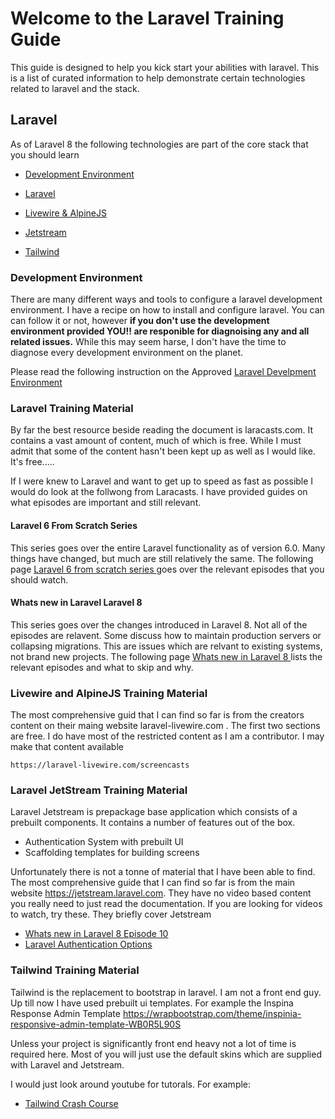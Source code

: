 # Welcome to the Laravel Training Guide

This guide is designed to help you kick start your abilities with laravel.
This is a list of curated information to help demonstrate certain technologies related to laravel and the stack.


## Laravel

As of Laravel 8 the following  technologies are part of the core stack that you should learn

* [Development Environment](#Development-Environment)

* [Laravel](#Laravel-Training-Material)
* [Livewire & AlpineJS](#Livewire-and-AlpineJS-Training-Material)
* [Jetstream](#Laravel-JetStream-Training-Material)
* [Tailwind](#Tailwind-JetStream-Training-Material)


### Development Environment

There are many different ways and tools to configure a laravel development environment.    I have a recipe on how to install and configure laravel.    You can can follow it or not, however __if you don't use the development environment provided YOU!! are responible for diagnoising any and all related issues.__    While this may seem harse, I don't have the time to diagnose every development environment on the planet.   

Please read the following instruction on the Approved [Laravel Develpment Environment](laravel/development-environment-setup.md)


### Laravel Training Material

By far the best resource beside reading the document is laracasts.com.  It contains a vast amount of content, much of which is free.    While I must admit that some of the content hasn't been kept up as well as I would like.  It's free.....

If I were knew to Laravel and want to get up to speed as fast as possible I would do look at the follwong from Laracasts.  I have provided guides on what episodes are important and still relevant.

#### Laravel 6 From Scratch Series 

This series goes over the entire Laravel functionality as of version 6.0.   Many things have changed, but much are still relatively the same.   The following page [Laravel 6 from scratch series ](laravel/laravel-6-from-scratch.md) goes over the relevant episodes that you should watch.

#### Whats new in Laravel Laravel 8 

This series goes over the changes introduced in Laravel 8.   Not all of the episodes are relavent.   Some discuss how to maintain production servers or collapsing migrations.   This are issues which are relvant to existing systems, not brand new projects.   The following page [Whats new in Laravel 8 ](laravel/laravel-6-from-scratch.md) lists the relevant episodes and what to skip and why.


### Livewire and AlpineJS Training Material

The most comprehensive guid that I can find so far is from the creators content on their maing website laravel-livewire.com .   The first two sections are free.   I do have most of the restricted content as I am a contributor.   I may make that content available

    https://laravel-livewire.com/screencasts


### Laravel JetStream Training Material

Laravel Jetstream is prepackage base application which consists of a prebuilt components.   It contains a number of features out of the box.
* Authentication System with prebuilt UI
* Scaffolding templates for building screens

Unfortunately there is not a tonne of material that I have been able to find.  The most comprehensive guide that I can find so far is from the main website https://jetstream.laravel.com.  They have no video based content you really need to just read the documentation.  If you are looking for videos to watch, try these.
They briefly cover Jetstream

* [Whats new in Laravel 8 Episode 10](https://laracasts.com/series/whats-new-in-laravel-8/episodes/10)
* [Laravel Authentication Options](https://laracasts.com/series/laravel-authentication-options)


### Tailwind Training Material

Tailwind is the replacement to bootstrap in laravel.  I am not a front end guy.  Up till now I have used prebuilt ui templates.   For example the Inspina Response Admin Template  https://wrapbootstrap.com/theme/inspinia-responsive-admin-template-WB0R5L90S

Unless your project is significantly front end heavy not a lot of time is required here.   Most of you will just use the default skins which are supplied with Laravel and Jetstream.   

I would just look around youtube for tutorals.
For example: 
 * [Tailwind Crash Course](https://www.youtube.com/watch?v=UBOj6rqRUME)